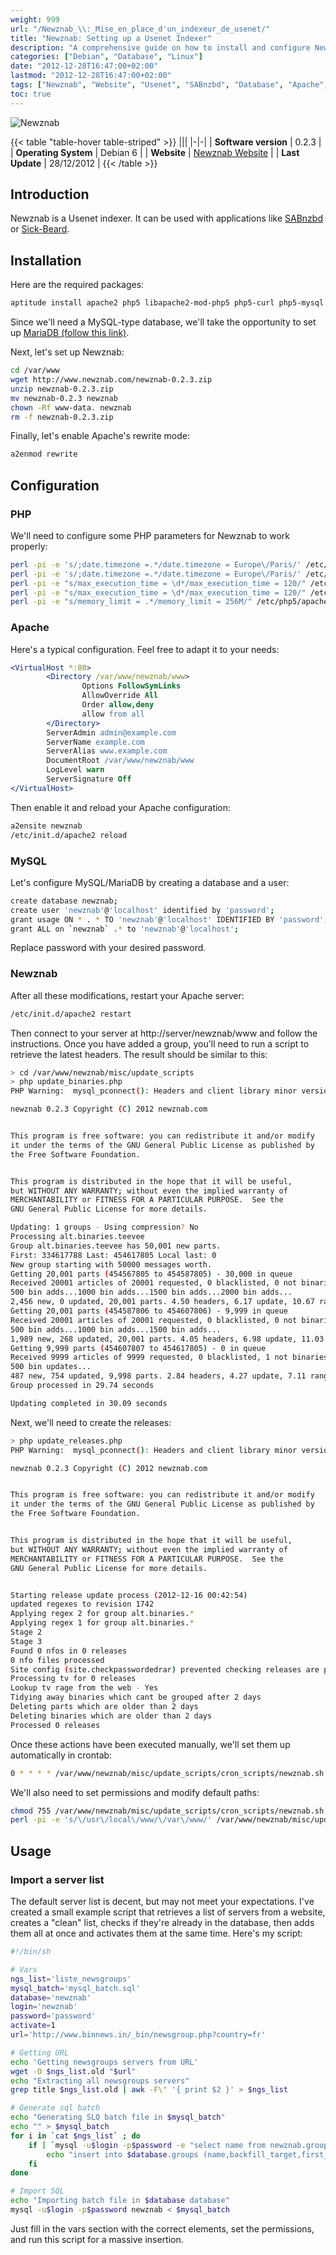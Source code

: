 ```yaml
---
weight: 999
url: "/Newznab_\\:_Mise_en_place_d'un_indexeur_de_usenet/"
title: "Newznab: Setting up a Usenet Indexer"
description: "A comprehensive guide on how to install and configure Newznab as a Usenet indexer to work with applications like SABnzbd and Sick-Beard."
categories: ["Debian", "Database", "Linux"]
date: "2012-12-28T16:47:00+02:00"
lastmod: "2012-12-28T16:47:00+02:00"
tags: ["Newznab", "Website", "Usenet", "SABnzbd", "Database", "Apache", "PHP", "MySQL", "MariaDB"]
toc: true
---
```


![Newznab](/images/newznab_logo.avif)

{{< table "table-hover table-striped" >}}
|||
|-|-|
| **Software version** | 0.2.3 |
| **Operating System** | Debian 6 |
| **Website** | [Newznab Website](https://www.newznab.com/) |
| **Last Update** | 28/12/2012 |
{{< /table >}}

## Introduction

Newznab is a Usenet indexer. It can be used with applications like [SABnzbd](../sabnzbd_\:_une_interface_web_pour_gérer_les_newsgroups/) or [Sick-Beard](../Sick-Beard_\:_Un_PVR_s'appuyant_sur_SABnzbd/).

## Installation

Here are the required packages:

```bash
aptitude install apache2 php5 libapache2-mod-php5 php5-curl php5-mysql php5-gd php-pear
```

Since we'll need a MySQL-type database, we'll take the opportunity to set up [MariaDB (follow this link)](../mariadb_\:_migration_depuis_mysql/).

Next, let's set up Newznab:

```bash
cd /var/www
wget http://www.newznab.com/newznab-0.2.3.zip
unzip newznab-0.2.3.zip
mv newznab-0.2.3 newznab
chown -Rf www-data. newznab
rm -f newznab-0.2.3.zip
```

Finally, let's enable Apache's rewrite mode:

```bash
a2enmod rewrite
```

## Configuration

### PHP

We'll need to configure some PHP parameters for Newznab to work properly:

```bash
perl -pi -e 's/;date.timezone =.*/date.timezone = Europe\/Paris/' /etc/php5/cli/php.ini
perl -pi -e 's/;date.timezone =.*/date.timezone = Europe\/Paris/' /etc/php5/apache2/php.ini
perl -pi -e "s/max_execution_time = \d*/max_execution_time = 120/" /etc/php5/cli/php.ini
perl -pi -e "s/max_execution_time = \d*/max_execution_time = 120/" /etc/php5/apache2/php.ini
perl -pi -e "s/memory_limit = .*/memory_limit = 256M/" /etc/php5/apache2/php.ini
```

### Apache

Here's a typical configuration. Feel free to adapt it to your needs:

```apache
<VirtualHost *:80>
        <Directory /var/www/newznab/www>
                Options FollowSymLinks
                AllowOverride All
                Order allow,deny
                allow from all
        </Directory>
        ServerAdmin admin@example.com
        ServerName example.com
        ServerAlias www.example.com
        DocumentRoot /var/www/newznab/www
        LogLevel warn
        ServerSignature Off
</VirtualHost>
```

Then enable it and reload your Apache configuration:

```bash
a2ensite newznab
/etc/init.d/apache2 reload
```

### MySQL

Let's configure MySQL/MariaDB by creating a database and a user:

```bash
create database newznab;
create user 'newznab'@'localhost' identified by 'password';
grant usage ON * . * TO 'newznab'@'localhost' IDENTIFIED BY 'password';
grant ALL on `newznab` .* to 'newznab'@'localhost';
```

Replace password with your desired password.

### Newznab

After all these modifications, restart your Apache server:

```bash
/etc/init.d/apache2 restart
```

Then connect to your server at http://server/newznab/www and follow the instructions. Once you have added a group, you'll need to run a script to retrieve the latest headers. The result should be similar to this:

```bash
> cd /var/www/newznab/misc/update_scripts
> php update_binaries.php
PHP Warning:  mysql_pconnect(): Headers and client library minor version mismatch. Headers:50149 Library:50311 in /var/www/newznab/www/lib/framework/db.php on line 12

newznab 0.2.3 Copyright (C) 2012 newznab.com


This program is free software: you can redistribute it and/or modify
it under the terms of the GNU General Public License as published by
the Free Software Foundation.


This program is distributed in the hope that it will be useful,
but WITHOUT ANY WARRANTY; without even the implied warranty of
MERCHANTABILITY or FITNESS FOR A PARTICULAR PURPOSE.  See the
GNU General Public License for more details.

Updating: 1 groups - Using compression? No
Processing alt.binaries.teevee
Group alt.binaries.teevee has 50,001 new parts.
First: 334617788 Last: 454617805 Local last: 0
New group starting with 50000 messages worth.
Getting 20,001 parts (454567805 to 454587805) - 30,000 in queue
Received 20001 articles of 20001 requested, 0 blacklisted, 0 not binaries 
500 bin adds...1000 bin adds...1500 bin adds...2000 bin adds...
2,456 new, 0 updated, 20,001 parts. 4.50 headers, 6.17 update, 10.67 range.
Getting 20,001 parts (454587806 to 454607806) - 9,999 in queue
Received 20001 articles of 20001 requested, 0 blacklisted, 0 not binaries 
500 bin adds...1000 bin adds...1500 bin adds...
1,989 new, 268 updated, 20,001 parts. 4.05 headers, 6.98 update, 11.03 range.
Getting 9,999 parts (454607807 to 454617805) - 0 in queue
Received 9999 articles of 9999 requested, 0 blacklisted, 1 not binaries 
500 bin updates...
487 new, 754 updated, 9,998 parts. 2.84 headers, 4.27 update, 7.11 range.
Group processed in 29.74 seconds 

Updating completed in 30.09 seconds
```

Next, we'll need to create the releases:

```bash
> php update_releases.php
PHP Warning:  mysql_pconnect(): Headers and client library minor version mismatch. Headers:50149 Library:50311 in /var/www/newznab/www/lib/framework/db.php on line 12

newznab 0.2.3 Copyright (C) 2012 newznab.com


This program is free software: you can redistribute it and/or modify
it under the terms of the GNU General Public License as published by
the Free Software Foundation.


This program is distributed in the hope that it will be useful,
but WITHOUT ANY WARRANTY; without even the implied warranty of
MERCHANTABILITY or FITNESS FOR A PARTICULAR PURPOSE.  See the
GNU General Public License for more details.


Starting release update process (2012-12-16 00:42:54)
updated regexes to revision 1742
Applying regex 2 for group alt.binaries.*
Applying regex 1 for group alt.binaries.*
Stage 2
Stage 3
Found 0 nfos in 0 releases
0 nfo files processed
Site config (site.checkpasswordedrar) prevented checking releases are passworded
Processing tv for 0 releases
Lookup tv rage from the web - Yes
Tidying away binaries which cant be grouped after 2 days
Deleting parts which are older than 2 days
Deleting binaries which are older than 2 days
Processed 0 releases
```

Once these actions have been executed manually, we'll set them up automatically in crontab:

```bash
0 * * * * /var/www/newznab/misc/update_scripts/cron_scripts/newznab.sh start > /dev/null
```

We'll also need to set permissions and modify default paths:

```bash
chmod 755 /var/www/newznab/misc/update_scripts/cron_scripts/newznab.sh
perl -pi -e 's/\/usr\/local\/www/\/var\/www/' /var/www/newznab/misc/update_scripts/cron_scripts/newznab.sh
```

## Usage

### Import a server list

The default server list is decent, but may not meet your expectations. I've created a small example script that retrieves a list of servers from a website, creates a "clean" list, checks if they're already in the database, then adds them all at once and activates them at the same time. Here's my script:

```bash
#!/bin/sh

# Vars
ngs_list='liste_newsgroups'
mysql_batch='mysql_batch.sql'
database='newznab'
login='newznab'
password='password'
activate=1
url='http://www.binnews.in/_bin/newsgroup.php?country=fr'

# Getting URL
echo 'Getting newsgroups servers from URL'
wget -O $ngs_list.old "$url"
echo "Extracting all newsgroups servers"
grep title $ngs_list.old | awk -F\" '{ print $2 }' > $ngs_list

# Generate sql batch
echo "Generating SLQ batch file in $mysql_batch"
echo "" > $mysql_batch
for i in `cat $ngs_list` ; do
	if [ `mysql -u$login -p$password -e "select name from newznab.groups where name = '$i'" | grep -c $i` -eq 0 ] ; then
		echo "insert into $database.groups (name,backfill_target,first_record,first_record_postdate,last_record,last_record_postdate,last_updated,minfilestoformrelease,minsizetoformrelease,active,description) values ('$i',1,0,NULL,0,NULL,NULL,NULL,NULL,$activate,'$i');" >> $mysql_batch
	fi
done

# Import SQL
echo "Importing batch file in $database database"
mysql -u$login -p$password newznab < $mysql_batch
```

Just fill in the vars section with the correct elements, set the permissions, and run this script for a massive insertion.
